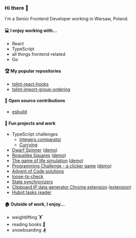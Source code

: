### Hi there 👋

I'm a Senior Frontend Developer working in Warsaw, Poland.

#### 💻 I enjoy working with...

* React
* TypeScript
* all things frontend-related
* Go

#### 🏆 My popular repositories

* [tslint-react-hooks](https://github.com/Gelio/tslint-react-hooks)
* [tslint-import-group-ordering](https://github.com/Gelio/tslint-import-group-ordering)

#### 🤝 Open source contributions

* [esbuild](https://github.com/evanw/esbuild)

#### 🎈 Fun projects and work

* TypeScript challenges
  * [Integers comparator](https://github.com/type-challenges/type-challenges/issues/348)
  * [Currying](https://github.com/type-challenges/type-challenges/issues/516)
* [Dwarf Spinner](https://github.com/Gelio/dwarf-spinner) ([demo](https://gelio.github.io/dwarf-spinner/))
* [Roguelike Squares](https://github.com/Gelio/roguelike-squares) ([demo](http://gelio.github.io/roguelike-squares/build/index.html))
* [The game of life simulation](https://github.com/Gelio/game-of-life-simulation) ([demo](http://gelio.github.io/game-of-life-simulation/build/))
* [Programming Challenge - a clicker game](https://github.com/Gelio/Programming-Challenge) ([demo](http://gelio.github.io/Programming-Challenge/))
* [Advent of Code solutions](https://github.com/Gelio/advent-of-code-solutions)
* [loose-ts-check](https://github.com/Gelio/loose-ts-check)
* [State synchronizers](https://github.com/Gelio/state-synchronizers)
* [Clipboard IP data generator Chrome extension](https://github.com/Gelio/chrome-clipboard-data-generator-extension) ([extension](https://chrome.google.com/webstore/detail/clipboard-data-generator/jeakkdmlghlpbadeigbfebhioefcglef))
* [Hubot tasks reader](https://github.com/Gelio/hubot-sheets-task-reader)

#### 🏠 Outside of work, I enjoy...

* weightlifting 🏋️
* reading books 📕
* snowboarding 🏂

<!--
**Gelio/Gelio** is a ✨ _special_ ✨ repository because its `README.md` (this file) appears on your GitHub profile.

Here are some ideas to get you started:

- 🔭 I’m currently working on ...
- 🌱 I’m currently learning ...
- 👯 I’m looking to collaborate on ...
- 🤔 I’m looking for help with ...
- 💬 Ask me about ...
- 📫 How to reach me: ...
- 😄 Pronouns: ...
- ⚡ Fun fact: ...
-->
